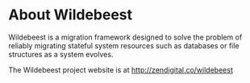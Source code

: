 About Wildebeest
================

Wildebeest is a migration framework designed to solve the problem of reliably migrating stateful system resources such as databases or file structures as a system evolves.

The Wildebeest project website is at http://zendigital.co/wildebeest

